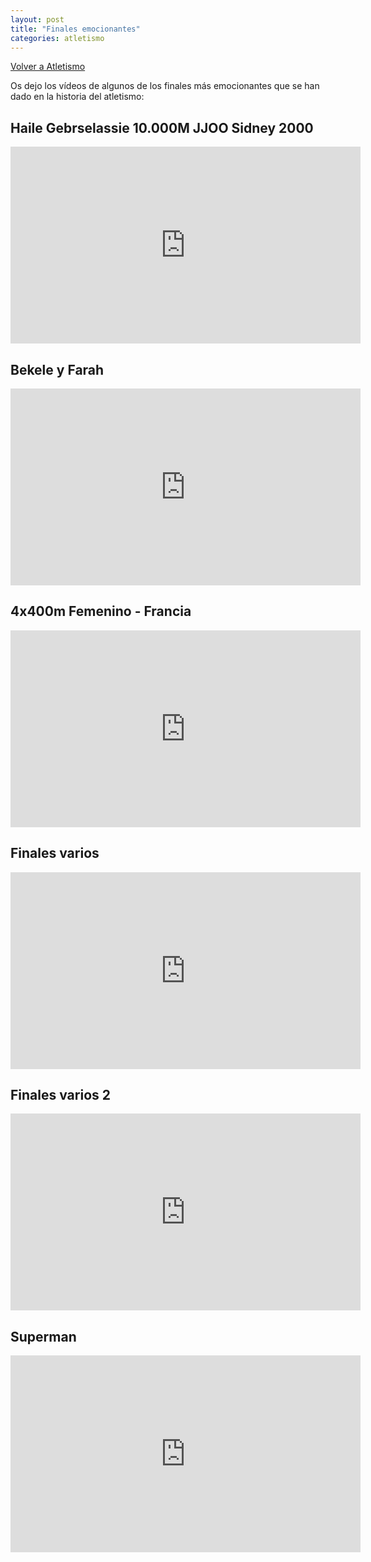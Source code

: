 ```yaml
---
layout: post
title: "Finales emocionantes"
categories: atletismo
---
```


[Volver a Atletismo](https://danieledufis.github.io/atletismo/atletismo)

Os dejo los vídeos de algunos de los finales más emocionantes que se han dado en la historia del atletismo:

## Haile Gebrselassie 10.000M JJOO Sidney 2000

<iframe width="560" height="315" src="https://www.youtube.com/embed/0kfdKo6qSDc" frameborder="0" allow="accelerometer; autoplay; encrypted-media; gyroscope; picture-in-picture" allowfullscreen></iframe>

## Bekele y Farah 

<iframe width="560" height="315" src="https://www.youtube.com/embed/bsG1pBEljCk" frameborder="0" allow="accelerometer; autoplay; encrypted-media; gyroscope; picture-in-picture" allowfullscreen></iframe>

## 4x400m Femenino - Francia

<iframe width="560" height="315" src="https://www.youtube.com/embed/9o4q8ZUE-VY" frameborder="0" allow="accelerometer; autoplay; encrypted-media; gyroscope; picture-in-picture" allowfullscreen></iframe>

## Finales varios

<iframe width="560" height="315" src="https://www.youtube.com/embed/DP3o43hB6a4" frameborder="0" allow="accelerometer; autoplay; encrypted-media; gyroscope; picture-in-picture" allowfullscreen></iframe>

## Finales varios 2

<iframe width="560" height="315" src="https://www.youtube.com/embed/9V8zl4GP-4Q?start=13" frameborder="0" allow="accelerometer; autoplay; encrypted-media; gyroscope; picture-in-picture" allowfullscreen></iframe>

## Superman

<iframe width="560" height="315" src="https://www.youtube.com/embed/54hVDba2HS0" frameborder="0" allow="accelerometer; autoplay; encrypted-media; gyroscope; picture-in-picture" allowfullscreen></iframe>
